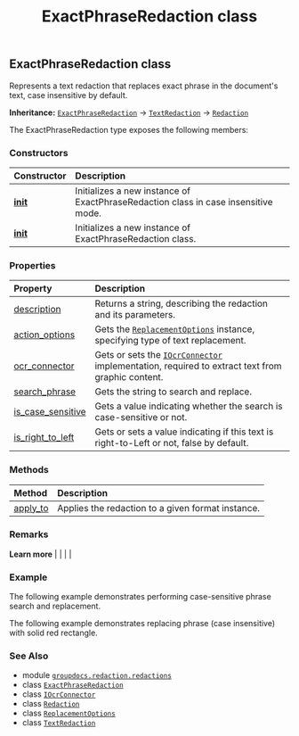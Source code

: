 ﻿---
title: ExactPhraseRedaction class
second_title: GroupDocs.Redaction for Python via .NET API References
description: 
type: docs
url: /python-net/groupdocs.redaction.redactions/exactphraseredaction/
is_root: false
weight: 80
---

## ExactPhraseRedaction class

Represents a text redaction that replaces exact phrase in the document's text, case insensitive by default.



**Inheritance:** [`ExactPhraseRedaction`](/redaction/python-net/groupdocs.redaction.redactions/exactphraseredaction) → 
[`TextRedaction`](/redaction/python-net/groupdocs.redaction.redactions/textredaction) → 
[`Redaction`](/redaction/python-net/groupdocs.redaction/redaction)



The ExactPhraseRedaction type exposes the following members:

### Constructors
| Constructor | Description |
| :- | :- |
| [__init__](/redaction/python-net/groupdocs.redaction.redactions/exactphraseredaction/__init__/#str-groupdocs.redaction.redactions.ReplacementOptions) | Initializes a new instance of ExactPhraseRedaction class in case insensitive mode. |
| [__init__](/redaction/python-net/groupdocs.redaction.redactions/exactphraseredaction/__init__/#str-bool-groupdocs.redaction.redactions.ReplacementOptions) | Initializes a new instance of ExactPhraseRedaction class. |


### Properties
| Property | Description |
| :- | :- |
| [description](/redaction/python-net/groupdocs.redaction.redactions/exactphraseredaction/description) | Returns a string, describing the redaction and its parameters. |
| [action_options](/redaction/python-net/groupdocs.redaction.redactions/exactphraseredaction/action_options) | Gets the [`ReplacementOptions`](/redaction/python-net/groupdocs.redaction.redactions/replacementoptions) instance, specifying type of text replacement. |
| [ocr_connector](/redaction/python-net/groupdocs.redaction.redactions/exactphraseredaction/ocr_connector) | Gets or sets the [`IOcrConnector`](/redaction/python-net/groupdocs.redaction.integration.ocr/iocrconnector) implementation, required to extract text from graphic content. |
| [search_phrase](/redaction/python-net/groupdocs.redaction.redactions/exactphraseredaction/search_phrase) | Gets the string to search and replace. |
| [is_case_sensitive](/redaction/python-net/groupdocs.redaction.redactions/exactphraseredaction/is_case_sensitive) | Gets a value indicating whether the search is case-sensitive or not. |
| [is_right_to_left](/redaction/python-net/groupdocs.redaction.redactions/exactphraseredaction/is_right_to_left) | Gets or sets a value indicating if this text is right-to-Left or not, false by default. |


### Methods
| Method | Description |
| :- | :- |
| [apply_to](/redaction/python-net/groupdocs.redaction.redactions/exactphraseredaction/apply_to/#groupdocs.redaction.integration.DocumentFormatInstance) | Applies the redaction to a given format instance. |



### Remarks 


**Learn more** |
|
 |
 |

### Example 


The following example demonstrates performing case-sensitive phrase search and replacement.

The following example demonstrates replacing phrase (case insensitive) with solid red rectangle.

### See Also
* module [`groupdocs.redaction.redactions`](..)
* class [`ExactPhraseRedaction`](/redaction/python-net/groupdocs.redaction.redactions/exactphraseredaction)
* class [`IOcrConnector`](/redaction/python-net/groupdocs.redaction.integration.ocr/iocrconnector)
* class [`Redaction`](/redaction/python-net/groupdocs.redaction/redaction)
* class [`ReplacementOptions`](/redaction/python-net/groupdocs.redaction.redactions/replacementoptions)
* class [`TextRedaction`](/redaction/python-net/groupdocs.redaction.redactions/textredaction)
